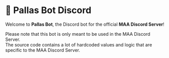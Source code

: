 # 🌟 Pallas Bot Discord

Welcome to **Pallas Bot**, the Discord bot for the official **MAA Discord Server**!

Please note that this bot is only meant to be used in the MAA Discord Server.  
The source code contains a lot of hardcoded values and logic that are specific to the MAA Discord Server.
